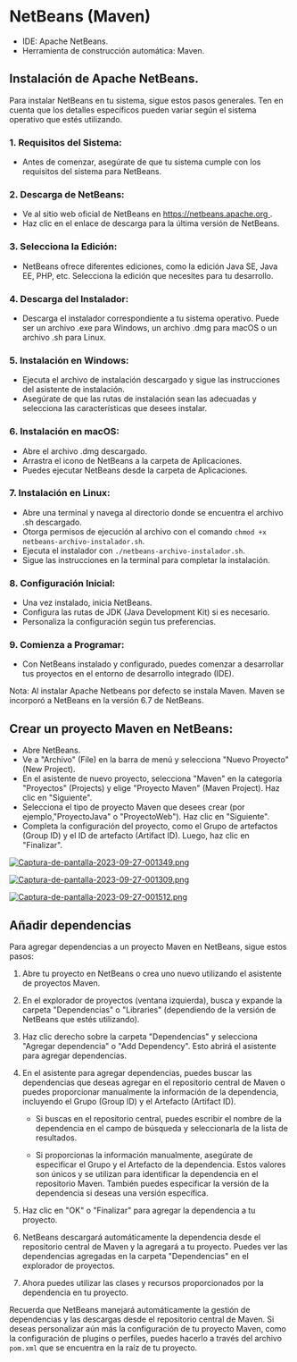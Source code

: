 # NetBeans (Maven)

- IDE: Apache NetBeans.
- Herramienta de construcción automática: Maven.


## Instalación de Apache NetBeans.

Para instalar NetBeans en tu sistema, sigue estos pasos generales. Ten en cuenta que los detalles específicos pueden variar según el sistema operativo que estés utilizando.

### 1. Requisitos del Sistema:
   - Antes de comenzar, asegúrate de que tu sistema cumple con los requisitos del sistema para NetBeans.

### 2. Descarga de NetBeans:
   - Ve al sitio web oficial de NetBeans en [https://netbeans.apache.org ](https://netbeans.apache.org ).
   - Haz clic en el enlace de descarga para la última versión de NetBeans.

### 3. Selecciona la Edición:
   - NetBeans ofrece diferentes ediciones, como la edición Java SE, Java EE, PHP, etc. Selecciona la edición que necesites para tu desarrollo.

### 4. Descarga del Instalador:
   - Descarga el instalador correspondiente a tu sistema operativo. Puede ser un archivo .exe para Windows, un archivo .dmg para macOS o un archivo .sh para Linux.

### 5. Instalación en Windows:
   - Ejecuta el archivo de instalación descargado y sigue las instrucciones del asistente de instalación.
   - Asegúrate de que las rutas de instalación sean las adecuadas y selecciona las características que desees instalar.

### 6. Instalación en macOS:
   - Abre el archivo .dmg descargado.
   - Arrastra el icono de NetBeans a la carpeta de Aplicaciones.
   - Puedes ejecutar NetBeans desde la carpeta de Aplicaciones.

### 7. Instalación en Linux:
   - Abre una terminal y navega al directorio donde se encuentra el archivo .sh descargado.
   - Otorga permisos de ejecución al archivo con el comando `chmod +x netbeans-archivo-instalador.sh`.
   - Ejecuta el instalador con `./netbeans-archivo-instalador.sh`.
   - Sigue las instrucciones en la terminal para completar la instalación.

### 8. Configuración Inicial:
   - Una vez instalado, inicia NetBeans.
   - Configura las rutas de JDK (Java Development Kit) si es necesario.
   - Personaliza la configuración según tus preferencias.

### 9. Comienza a Programar:
   - Con NetBeans instalado y configurado, puedes comenzar a desarrollar tus proyectos en el entorno de desarrollo integrado (IDE).

Nota: 
Al instalar Apache Netbeans por defecto se instala Maven.
Maven se incorporó a NetBeans en la versión 6.7 de NetBeans. 

## Crear un proyecto Maven en NetBeans:

- Abre NetBeans.
- Ve a "Archivo" (File) en la barra de menú y selecciona "Nuevo Proyecto" (New Project).
- En el asistente de nuevo proyecto, selecciona "Maven" en la categoría "Proyectos" (Projects) y elige "Proyecto Maven" (Maven Project). Haz clic en "Siguiente".
- Selecciona el tipo de proyecto Maven que desees crear (por ejemplo,"ProyectoJava" o "ProyectoWeb"). Haz clic en "Siguiente".
- Completa la configuración del proyecto, como el Grupo de artefactos (Group ID) y el ID de artefacto (Artifact ID). Luego, haz clic en "Finalizar".

[![Captura-de-pantalla-2023-09-27-001349.png](https://i.postimg.cc/HLXKyCKH/Captura-de-pantalla-2023-09-27-001349.png)](https://postimg.cc/676zkFt1)

[![Captura-de-pantalla-2023-09-27-001309.png](https://i.postimg.cc/NfVgcmrn/Captura-de-pantalla-2023-09-27-001309.png)](https://postimg.cc/TpV8jy0j)

[![Captura-de-pantalla-2023-09-27-001512.png](https://i.postimg.cc/262DXZD2/Captura-de-pantalla-2023-09-27-001512.png)](https://postimg.cc/1nn2844q)


## Añadir dependencias

Para agregar dependencias a un proyecto Maven en NetBeans, sigue estos pasos:

1. Abre tu proyecto en NetBeans o crea uno nuevo utilizando el asistente de proyectos Maven.

2. En el explorador de proyectos (ventana izquierda), busca y expande la carpeta "Dependencias" o "Libraries" (dependiendo de la versión de NetBeans que estés utilizando).

3. Haz clic derecho sobre la carpeta "Dependencias" y selecciona "Agregar dependencia" o "Add Dependency". Esto abrirá el asistente para agregar dependencias.

4. En el asistente para agregar dependencias, puedes buscar las dependencias que deseas agregar en el repositorio central de Maven o puedes proporcionar manualmente la información de la dependencia, incluyendo el Grupo (Group ID) y el Artefacto (Artifact ID).

   - Si buscas en el repositorio central, puedes escribir el nombre de la dependencia en el campo de búsqueda y seleccionarla de la lista de resultados.

   - Si proporcionas la información manualmente, asegúrate de especificar el Grupo y el Artefacto de la dependencia. Estos valores son únicos y se utilizan para identificar la dependencia en el repositorio Maven. También puedes especificar la versión de la dependencia si deseas una versión específica.

5. Haz clic en "OK" o "Finalizar" para agregar la dependencia a tu proyecto.

6. NetBeans descargará automáticamente la dependencia desde el repositorio central de Maven y la agregará a tu proyecto. Puedes ver las dependencias agregadas en la carpeta "Dependencias" en el explorador de proyectos.

7. Ahora puedes utilizar las clases y recursos proporcionados por la dependencia en tu proyecto.

Recuerda que NetBeans manejará automáticamente la gestión de dependencias y las descargas desde el repositorio central de Maven. Si deseas personalizar aún más la configuración de tu proyecto Maven, como la configuración de plugins o perfiles, puedes hacerlo a través del archivo `pom.xml` que se encuentra en la raíz de tu proyecto.

